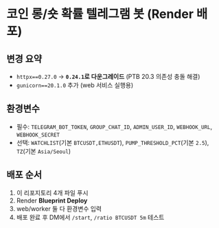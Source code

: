 # 코인 롱/숏 확률 텔레그램 봇 (Render 배포)

## 변경 요약
- `httpx==0.27.0` → **`0.24.1`로 다운그레이드** (PTB 20.3 의존성 충돌 해결)
- `gunicorn==20.1.0` 추가 (web 서비스 실행용)

## 환경변수
- 필수: `TELEGRAM_BOT_TOKEN`, `GROUP_CHAT_ID`, `ADMIN_USER_ID`, `WEBHOOK_URL`, `WEBHOOK_SECRET`
- 선택: `WATCHLIST`(기본 `BTCUSDT,ETHUSDT`), `PUMP_THRESHOLD_PCT`(기본 `2.5`), `TZ`(기본 `Asia/Seoul`)

## 배포 순서
1. 이 리포지토리 4개 파일 푸시
2. Render **Blueprint Deploy**
3. web/worker 둘 다 환경변수 입력
4. 배포 완료 후 DM에서 `/start`, `/ratio BTCUSDT 5m` 테스트
